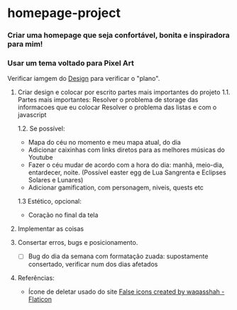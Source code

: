 # homepage-project

### Criar uma homepage que seja confortável, bonita e inspiradora para mim!
### Usar um tema voltado para Pixel Art

Verificar iamgem do [Design](./imgs/1920x1080%20homepage-project-design.-fulljpg.jpg) para verificar o "plano".

1. Criar design e colocar por escrito partes mais importantes do projeto
    1.1. Partes mais importantes:
    Resolver o problema de storage das informacoes que eu colocar
    Resolver o problema das listas e com o javascript

    1.2. Se possível:
    - Mapa do céu no momento e meu mapa atual, do dia
    - Adicionar caixinhas com links diretos para as melhores músicas do Youtube 
    - Fazer o céu mudar de acordo com a hora do dia: manhã, meio-dia, entardecer, noite. 
        (Possível easter egg de Lua Sangrenta e Eclipses Solares e Lunares)
    - Adicionar gamification, com personagem, niveis, quests etc

    1.3 Estético, opcional:
    - Coração no final da tela

2.  Implementar as coisas

3. Consertar erros, bugs e posicionamento.
    - [  ] Bug do dia da semana com formatação zuada:     supostamente consertado, verificar num dos dias afetados


4. Referências:
    - Ícone de deletar usado do site <a href="https://www.flaticon.com/free-icons/false" title="false icons">False icons created by waqasshah - Flaticon</a>